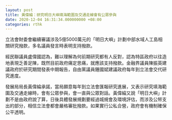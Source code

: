 ```yaml
---
layout: post
title: 黃偉綸：研究明日大嶼填海範圍及交通走線會有公眾參與
date: 2020-12-04 16:31:34.000000000 +08:00
categories: rthk
---
```


立法會財委會繼續審議涉及5億5000萬元的「明日大嶼」計劃中部水域人工島相關研究撥款，多名議員發言時表明支持撥款。

經民聯議員盧偉國認為，難以理解為何前期研究都有人反對，認為特區政府以往造地表現乏善足陳，既然目前政府痛定思痛，就應該支持撥款。金融界議員陳振英建議政府於研究期間發表中期報告，自由黨議員鍾國斌建議政府每年到立法會交代研究進度。

發展局局長黃偉綸承諾，當局願意每年到立法會匯報研究進展，又表示研究填海範圍及交通走線時，會有公眾參與，會一直與公眾對話。黃偉綸又說「明日大嶼」計劃不是由政府說了算，日後具體發展規劃要經過城規會及環境評估，而涉及公帑支出的部分，相信立法會都會嚴格審批撥款。如果實行公私合營，政府會有機制確保公平透明。

